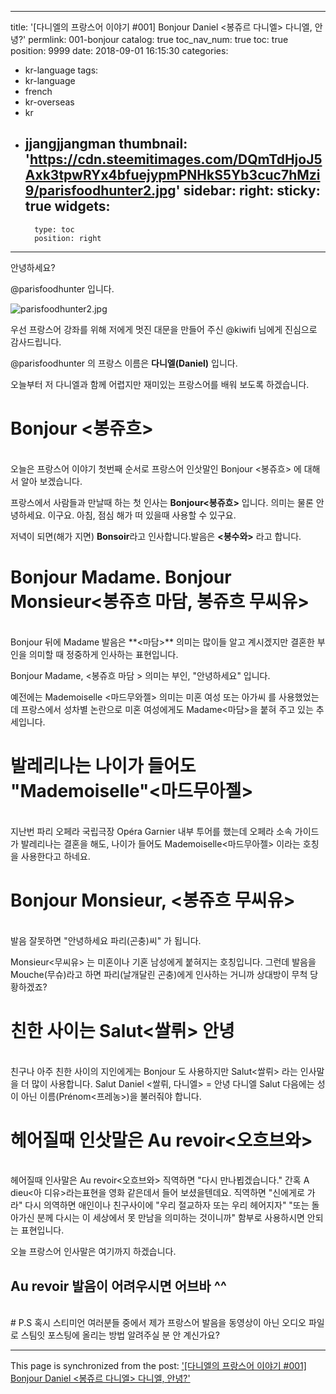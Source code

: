 
---
title: '[다니엘의 프랑스어 이야기  #001]   Bonjour Daniel <봉쥬르 다니엘>  다니엘, 안녕?'
permlink: 001-bonjour
catalog: true
toc_nav_num: true
toc: true
position: 9999
date: 2018-09-01 16:15:30
categories:
- kr-language
tags:
- kr-language
- french
- kr-overseas
- kr
- jjangjjangman
thumbnail: 'https://cdn.steemitimages.com/DQmTdHjoJ5Axk3tpwRYx4bfuejypmPNHkS5Yb3cuc7hMzi9/parisfoodhunter2.jpg'
sidebar:
    right:
        sticky: true
widgets:
    -
        type: toc
        position: right
---


안녕하세요?

@parisfoodhunter  입니다.

![parisfoodhunter2.jpg](https://cdn.steemitimages.com/DQmTdHjoJ5Axk3tpwRYx4bfuejypmPNHkS5Yb3cuc7hMzi9/parisfoodhunter2.jpg)

우선 프랑스어 강좌를 위해 저에게 멋진 대문을 만들어 주신 @kiwifi 님에게 진심으로 감사드립니다. 

@parisfoodhunter 의 프랑스 이름은 **다니엘(Daniel)** 입니다.

오늘부터 저 다니엘과 함께 어렵지만 재미있는 프랑스어를 배워 보도록 하겠습니다. 

# Bonjour <봉쥬흐>
<br>
오늘은 프랑스어 이야기 첫번째 순서로 프랑스어 인삿말인 Bonjour <봉쥬흐> 에 대해서 알아 보겠습니다.

프랑스에서 사람들과 만날때 하는 첫 인사는 **Bonjour<봉쥬흐>** 입니다. 의미는 물론 안녕하세요.  이구요. 아침, 점심 해가 떠 있을때 사용할 수 있구요.

저녁이 되면(해가 지면) **Bonsoir**라고 인사합니다.발음은 **<봉수와>** 라고 합니다.

# Bonjour Madame. Bonjour Monsieur<봉쥬흐 마담, 봉쥬흐 무씨유>
<br>
Bonjour 뒤에 Madame 발음은 **<마담>** 의미는 많이들 알고 계시겠지만 결혼한 부인을 의미할 때 정중하게 인사하는 표현입니다.

Bonjour Madame, <봉쥬흐 마담 > 의미는 부인,
"안녕하세요" 입니다.

예전에는  Mademoiselle <마드무와젤>  의미는 미혼 여성 또는 아가씨 를 사용했었는데 프랑스에서 성차별 논란으로 미혼 여성에게도 Madame<마담>을 붙혀 주고 있는 추세입니다. 

# 발레리나는 나이가  들어도 "Mademoiselle"<마드무아젤>
<br>
지난번 파리 오페라 국립극장 Opéra Garnier 내부 투어를 했는데 오페라 소속 가이드가 발레리나는 결혼을 해도, 나이가 들어도 Mademoiselle<마드무아젤> 이라는 호칭을 사용한다고 하네요. 


# Bonjour Monsieur, <봉쥬흐 무씨유> 
<br>
발음 잘못하면 "안녕하세요 파리(곤충)씨" 가 됩니다.

Monsieur<무씨유> 는 미혼이나 기혼 남성에게 붙혀지는 호칭입니다. 그런데 발음을 Mouche(무슈)라고 하면 파리(날개달린 곤충)에게 인사하는 거니까 상대방이 무척 당황하겠죠?

# 친한 사이는 Salut<쌀뤼> 안녕
<br>
친구나 아주 친한 사이의 지인에게는 Bonjour 도 사용하지만 Salut<쌀뤼> 라는 인사말을 더 많이 사용합니다.
Salut Daniel <쌀뤼, 다니엘>  = 안녕 다니엘
Salut 다음에는 성이 아닌 이름(Prénom<프레농>)을 불러줘야 합니다.

# 헤어질때 인삿말은 Au revoir<오흐브와>
<br>
헤어질때 인사말은 Au revoir<오흐브와> 직역하면 "다시 만나뵙겠습니다." 간혹 A dieu<아 디유>라는표현을 영화 같은데서 들어 보셨을텐데요.
직역하면 "신에게로 가라" 다시 의역하면 애인이나 친구사이에 "우리 절교하자 또는 우리 헤어지자" "또는 돌아가신 분께 다시는 이 세상에서 못 만남을 의미하는 것이니까" 함부로 사용하시면 안되는 표현입니다.

오늘 프랑스어  인사말은 여기까지 하겠습니다.

## Au revoir 발음이 어려우시면 어브바 ^^
<br>
#  P.S 혹시 스티미언 여러분들 중에서 제가 프랑스어 발음을 동영상이 아닌 오디오 파일로 스팀잇 포스팅에 올리는 방법  알려주실 분 안 계신가요?

- - -

This page is synchronized from the post: ['[다니엘의 프랑스어 이야기  #001]   Bonjour Daniel <봉쥬르 다니엘>  다니엘, 안녕?'](https://steemit.com/@parisfoodhunter/001-bonjour)
